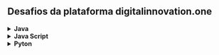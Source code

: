 ## Desafios da plataforma digitalinnovation.one

<!-- Java -->
<details>
    <summary><strong>Java</strong></summary>
    <br />
    <div align="left">
        <!-- Primeiros passos com java -->
        <table border=1>
            <tr>
                <th colspan="4">Primeriros passos com java</th>
            </tr>
            <tr>
                <th colspan="4"></th>
            </tr>
            <tr>
                <th>Etapa</th>
                <th>Desafio</th>
                <th>Solução</th>
                <th>Status</th>
            </tr>
            <tr>
                <td align="center">1</td>
                <td>Visita na Feira</td>
                <td><a href="https://github.com/Josesmar/desafios-DIO/blob/main/VisitaFeira.java">Código</a></td>
                <td align="center">✔</td>
            </tr>
            <tr>
                <td align="center">2</td>
                <td>Seis Números Ímparess</td>
                <td><a href="https://github.com/Josesmar/desafios-DIO/blob/main/SeisNumerosImpares.java">Código</a></td>
                <td align="center">✔</td>
            </tr>
            <tr>
                <td align="center">3</td>
                <td>Quantidade de Números Positivos</td>
                <td><a href="https://github.com/Josesmar/desafios-DIO/blob/quantidade_numeros_positivos/QuantidadeNumerosPositivos.java">Código</a></td>
                <td align="center">✔</td>
            </tr>            
        </table>      
        <!-- Ordenação e Filtros em Java -->
        <table border=1>
            <tr>
                <th colspan="4">Ordenação e Filtros em Java</th>
            </tr>
            <tr>
                <th colspan="4"></th>
            </tr>
            <tr>
                <th>Etapa</th>
                <th>Desafio</th>
                <th>Solução</th>
                <th>Status</th>
            </tr>
            <tr>
                <td align="center">1</td>
                <td>Ordenando Números Pares e Ímpares</td>
                <td><a href="https://github.com/Josesmar/desafios-DIO/blob/main/OrdenandoNumerosParesImpares.java">Código</a></td>
                <td align="center">✔</td>
            </tr>  
            <tr>
                <td align="center">2</td>
                <td>Compras no Supermercado</td>
                <td><a href="https://github.com/Josesmar/desafios-DIO/blob/main/ComprasSupermercado.java">Código</a></td>
                <td align="center">✔</td>
            </tr>              
        </table>
        <!-- Resolvendo Algoritmos com Java -->
        <table border=1>
            <tr>
                <th colspan="4">Praticando programação em Java</th>
            </tr>
            <tr>
                <th colspan="4"></th>
            </tr>
            <tr>
                <th>Etapa</th>
                <th>Desafio</th>
                <th>Solução</th>
                <th>Status</th>
            </tr>
            <tr>
                <td align="center">1</td>
                <td>Abreviando Posts do Blog</td>
                <td><a href="https://github.com/Josesmar/Desafios-DIO/blob/AbreviacaoPalavraBlog/AbreviaPalavra/src/main/java/AbreviaPalavra.java">Código</a></td>
                <td align="center">✔</td>
            </tr>
            <tr>
                <td align="center">2</td>
                <td>Conjuntos bons ou ruins</td>
                <td><a href="https://github.com/Josesmar/desafios-DIO/blob/conjuntos_bons_ou_ruins/conjuntosBonsOuRuins/src/main/java/ConjuntoBomOuRuin.java">Código</a></td>
                <td align="center">✔</td>
            </tr>  
            <tr>
                <td align="center">3</td>
                <td>Encontre a maior substring</td>
                <td><a href="https://github.com/Josesmar/desafios-DIO/blob/tamanho_subString_maior/EncontreMaiorSubString/src/main/java/TamanhoSubString.java">Código</a></td>
                <td align="center">✔</td>
            </tr>   
            <tr>
                <td align="center">4</td>
                <td>Entrevista embaraçosa</td>
                <td><a href="https://github.com/Josesmar/desafios-DIO/blob/tamanho_subString_maior/EncontreMaiorSubString/src/main/java/TamanhoSubString.java">Código</a></td>
                <td align="center">✔</td>
            </tr>                  
            <tr>
                <td align="center">4</td>
                <td>Validador de senhas com requisitos</td>
                <td><a href="https://github.com/Josesmar/desafios-DIO/blob/validadorSenhaComRequisitos/ValidadorSenhaComRequisitos/src/main/java/ValidaSenhaComRequisitos.java">Código</a></td>
                <td align="center">✔</td>
            </tr>                                          
        </table>
        <!-- Solução de Problemas Básicos em Java -->
        <table border=1>
            <tr>
                <th colspan="4">Solução de Problemas Básicos em Java</th>
            </tr>
            <tr>
                <th colspan="4"></th>
            </tr>
            <tr>
                <th>Etapa</th>
                <th>Desafio</th>
                <th>Solução</th>
                <th>Status</th>
            </tr>
            <tr>
                <td align="center">1</td>
                <td>Calculadora</td>
                <td><a href="https://github.com/Josesmar/desafios-DIO/blob/Calculadora/calculadora/src/main/java/Calculadora.java">Código</a></td>
                <td align="center">✔</td>
            </tr>
            <tr>
                <td align="center">2</td>
                <td>Idade em Dias</td>
                <td><a href="https://github.com/Josesmar/desafios-DIO/blob/main/CalcularIdadeEmAnos.java">Código</a></td>
                <td align="center">✔</td>
            </tr>          
        </table>     
        <!--Desafios numéricos em Java-->
        <table border = 1>
            <tr>
                <th colspan="4">Desafios numéricos em Java</th>
            </tr>
            <tr>
                <th colspan="4"></th>
            </tr>    
            <tr>
                <th>Etapa</th>
                <th>Desafio</th>
                <th>Solução</th>
                <th>Status</th>
            </tr>  
            <tr>
                <td align="center">1</td>
                <td>Análise de números</td>
                <td><a href="https://github.com/Josesmar/desafios-DIO/blob/analise-numeros/AnaliseNumeros.java">Código</a></td>
                <td align="center">✔</td>
            </tr>  
            <tr>
                <td align="center">2</td>
                <td>Folha de pagamento</td>
                <td><a href="https://github.com/Josesmar/desafios-DIO/blob/main/FolhaPagamento.java">Código</a></td>
                <td align="center">✔</td>
            </tr>  
            <tr>
                <td align="center">3</td>
                <td>Contagem de cédulas</td>
                <td><a href="https://github.com/Josesmar/desafios-DIO/blob/main/ContagemCedulas.java">Código</a></td>
                <td align="center">✔</td>
            </tr>              
            </table>
        <!--Solucionando desafios em java-->
        <table border = 1>
            <tr>
                <th colspan="4">Solucionando Desafios em Java</th>
                </tr>
            <tr>
                <th colspan="4"></th>
            </tr>    
            <tr>
                <th>Etapa</th>
                <th>Desafio</th>
                <th>Solução</th>
                <th>Status</th>
            </tr>     
            <tr>
                <td align="center">1</td>
                <td>Área do Circulo</td>
                <td><a href="https://github.com/Josesmar/desafios-DIO/blob/main/AreaCirculo.java">Código</a></td>
                <td align="center">✔</td>
            </tr>
            <tr>
                <td align="center">2</td>
                <td>Média 3</td>
                <td><a href="https://github.com/Josesmar/desafios-DIO/blob/main/MediaNotaAluno.java">Código</a></td>
                <td align="center">✔</td>
            </tr>
            <tr>
                <td align="center">3</td>
                <td>Corrida de tartarugas</td>
                <td><a href="https://github.com/Josesmar/desafios-DIO/blob/main/CorridaTartarugas.java">Código</a></td>
                <td align="center">✔</td>
            </tr>     
            <tr>
                <td align="center">4</td>
                <td>Combinação de strings</td>
                <td><a href="https://github.com/Josesmar/desafios-DIO/blob/main/CombinacaoString.java">Código</a></td>
                <td align="center">✔</td>
            </tr>  
            <tr>
                <td align="center">5</td>
                <td>Encaixa ou não</td>
                <td><a href="https://github.com/Josesmar/desafios-DIO/blob/main/CorridaTartarugas.java">Código</a></td>
                <td align="center">✔</td>
            </tr>              
        </table>
        
    </div>
</details>


<!--JavaScirpt-->
<details>
 <summary><strong>Java Script</strong></summary>    
    <br />
    <div align="left">
        <!-- Quantidade de números positivos -->
        <table border=1>
            <tr>
                <th colspan="4">Fundamentos Aritméticos em JavaScript</th>
            </tr>
            <tr>
                <th colspan="4"></th>
            </tr>
            <tr>
                <th>Etapa</th>
                <th>Desafio</th>
                <th>Solução</th>
                <th>Status</th>
            </tr>
            <tr>
                <td align="center">1</td>
                <td>Quantidade de números positivos</td>
                <td><a href="https://github.com/Josesmar/javaScript/blob/main/js/quantidadeNumeroPositivos.js">Código</a></td>
                <td align="center">✔</td>
            </tr>            
            <tr>
                <td align="center">2</td>
                <td>Exibindo Números Pares</td>
                <td><a href="https://github.com/Josesmar/javaScript/blob/main/js/exibindoNumerosPares.js">Código</a></td>
                <td align="center">✔</td>
            </tr>    
            <tr>
                <td align="center">3</td>                
                <td>Análise de números</td>
                <td><a href="https://github.com/Josesmar/javaScript/blob/analise-numeros/js/analiseNumeros.js">Código</a></td>                
                <td align="center">✔</td>
            </tr>
            <tr>
                <td align="center">4</td>
                <td>Contagem de cédulas</td>
                <td><a href="https://github.com/Josesmar/javaScript/blob/contagem_cedulas/js/contagemCedulas.js">Código</a></td>
                <td align="center">✔</td>
            </tr>
            <tr>
                <td align="center">4</td>
                <td>Consumo Médio do Automóvel</td>
                <td><a href="https://github.com/Josesmar/javaScript/blob/main/js/consumoMedioAutomovel.js">Código</a></td>
                <td align="center">✔</td>
            </tr>         
        </table>            
</details>
<details>
 <summary><strong>Pyton</strong></summary>    
</details>
